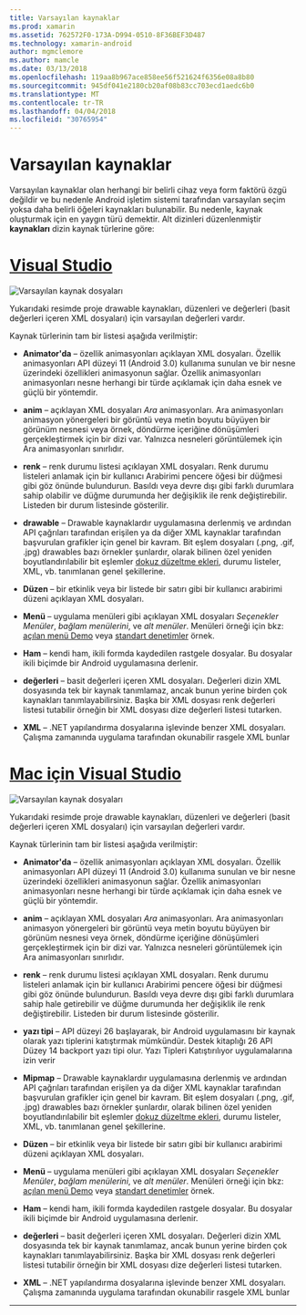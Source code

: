 ```yaml
---
title: Varsayılan kaynaklar
ms.prod: xamarin
ms.assetid: 762572F0-173A-D994-0510-8F36BEF3D487
ms.technology: xamarin-android
author: mgmclemore
ms.author: mamcle
ms.date: 03/13/2018
ms.openlocfilehash: 119aa8b967ace858ee56f521624f6356e08a8b80
ms.sourcegitcommit: 945df041e2180cb20af08b83cc703ecd1aedc6b0
ms.translationtype: MT
ms.contentlocale: tr-TR
ms.lasthandoff: 04/04/2018
ms.locfileid: "30765954"
---
```

# <a name="default-resources"></a>Varsayılan kaynaklar

Varsayılan kaynaklar olan herhangi bir belirli cihaz veya form faktörü özgü değildir ve bu nedenle Android işletim sistemi tarafından varsayılan seçim yoksa daha belirli öğeleri kaynakları bulunabilir. Bu nedenle, kaynak oluşturmak için en yaygın türü demektir. Alt dizinleri düzenlenmiştir **kaynakları** dizin kaynak türlerine göre:

# <a name="visual-studiotabvswin"></a>[Visual Studio](#tab/vswin)

![Varsayılan kaynak dosyaları](default-resources-images/01-resource-files-vs.png)

Yukarıdaki resimde proje drawable kaynakları, düzenleri ve değerleri (basit değerleri içeren XML dosyaları) için varsayılan değerleri vardır.

Kaynak türlerinin tam bir listesi aşağıda verilmiştir:

-  **Animator'da** &ndash; özellik animasyonları açıklayan XML dosyaları.
   Özellik animasyonları API düzeyi 11 (Android 3.0) kullanıma sunulan ve bir nesne üzerindeki özellikleri animasyonun sağlar. Özellik animasyonları animasyonları nesne herhangi bir türde açıklamak için daha esnek ve güçlü bir yöntemdir.

-  **anim** &ndash; açıklayan XML dosyaları *Ara* animasyonları. Ara animasyonları animasyon yönergeleri bir görüntü veya metin boyutu büyüyen bir görünüm nesnesi veya örnek, döndürme içeriğine dönüşümleri gerçekleştirmek için bir dizi var. Yalnızca nesneleri görüntülemek için Ara animasyonları sınırlıdır.

-  **renk** &ndash; renk durumu listesi açıklayan XML dosyaları. Renk durumu listeleri anlamak için bir kullanıcı Arabirimi pencere öğesi bir düğmesi gibi göz önünde bulundurun.
   Basıldı veya devre dışı gibi farklı durumlara sahip olabilir ve düğme durumunda her değişiklik ile renk değiştirebilir. Listeden bir durum listesinde gösterilir.

-  **drawable** &ndash; Drawable kaynaklardır uygulamasına derlenmiş ve ardından API çağrıları tarafından erişilen ya da diğer XML kaynaklar tarafından başvurulan grafikler için genel bir kavram.
   Bit eşlem dosyaları (.png, .gif, .jpg) drawables bazı örnekler şunlardır, olarak bilinen özel yeniden boyutlandırılabilir bit eşlemler [dokuz düzeltme ekleri](https://developer.android.com/guide/topics/graphics/2d-graphics.html#nine-patch), durumu listeler, XML, vb. tanımlanan genel şekillerine.
 
-  **Düzen** &ndash; bir etkinlik veya bir listede bir satırı gibi bir kullanıcı arabirimi düzeni açıklayan XML dosyaları.

-  **Menü** &ndash; uygulama menüleri gibi açıklayan XML dosyaları *Seçenekler Menüler*, *bağlam menülerini*, ve *alt menüler*. Menüleri örneği için bkz: [açılan menü Demo](https://developer.xamarin.com/samples/monodroid/PopupMenuDemo/) veya [standart denetimler](https://developer.xamarin.com/samples/mobile/StandardControls/) örnek.

-  **Ham** &ndash; kendi ham, ikili formda kaydedilen rastgele dosyalar. Bu dosyalar ikili biçimde bir Android uygulamasına derlenir.

-  **değerleri** &ndash; basit değerleri içeren XML dosyaları. Değerleri dizin XML dosyasında tek bir kaynak tanımlamaz, ancak bunun yerine birden çok kaynakları tanımlayabilirsiniz. Başka bir XML dosyası renk değerleri listesi tutabilir örneğin bir XML dosyası dize değerleri listesi tutarken.

-  **XML** &ndash; .NET yapılandırma dosyalarına işlevinde benzer XML dosyaları. Çalışma zamanında uygulama tarafından okunabilir rasgele XML bunlar


# <a name="visual-studio-for-mactabvsmac"></a>[Mac için Visual Studio](#tab/vsmac)

![Varsayılan kaynak dosyaları](default-resources-images/01-resource-files-xs.png)

Yukarıdaki resimde proje drawable kaynakları, düzenleri ve değerleri (basit değerleri içeren XML dosyaları) için varsayılan değerleri vardır.

Kaynak türlerinin tam bir listesi aşağıda verilmiştir:

-  **Animator'da** &ndash; özellik animasyonları açıklayan XML dosyaları.
   Özellik animasyonları API düzeyi 11 (Android 3.0) kullanıma sunulan ve bir nesne üzerindeki özellikleri animasyonun sağlar. Özellik animasyonları animasyonları nesne herhangi bir türde açıklamak için daha esnek ve güçlü bir yöntemdir.

-  **anim** &ndash; açıklayan XML dosyaları *Ara* animasyonları. Ara animasyonları animasyon yönergeleri bir görüntü veya metin boyutu büyüyen bir görünüm nesnesi veya örnek, döndürme içeriğine dönüşümleri gerçekleştirmek için bir dizi var. Yalnızca nesneleri görüntülemek için Ara animasyonları sınırlıdır.

-  **renk** &ndash; renk durumu listesi açıklayan XML dosyaları. Renk durumu listeleri anlamak için bir kullanıcı Arabirimi pencere öğesi bir düğmesi gibi göz önünde bulundurun.
   Basıldı veya devre dışı gibi farklı durumlara sahip hale getirebilir ve düğme durumunda her değişiklik ile renk değiştirebilir. Listeden bir durum listesinde gösterilir.

-  **yazı tipi** &ndash; API düzeyi 26 başlayarak, bir Android uygulamasını bir kaynak olarak yazı tiplerini katıştırmak mümkündür. Destek kitaplığı 26 API Düzey 14 backport yazı tipi olur. Yazı Tipleri Katıştırılıyor uygulamalarına izin verir

-  **Mipmap** &ndash; Drawable kaynaklardır uygulamasına derlenmiş ve ardından API çağrıları tarafından erişilen ya da diğer XML kaynaklar tarafından başvurulan grafikler için genel bir kavram.
   Bit eşlem dosyaları (.png, .gif, .jpg) drawables bazı örnekler şunlardır, olarak bilinen özel yeniden boyutlandırılabilir bit eşlemler [dokuz düzeltme ekleri](https://developer.android.com/guide/topics/graphics/2d-graphics.html#nine-patch), durumu listeler, XML, vb. tanımlanan genel şekillerine.

-  **Düzen** &ndash; bir etkinlik veya bir listede bir satırı gibi bir kullanıcı arabirimi düzeni açıklayan XML dosyaları.

-  **Menü** &ndash; uygulama menüleri gibi açıklayan XML dosyaları *Seçenekler Menüler*, *bağlam menülerini*, ve *alt menüler*. Menüleri örneği için bkz: [açılan menü Demo](https://developer.xamarin.com/samples/monodroid/PopupMenuDemo/) veya [standart denetimler](https://developer.xamarin.com/samples/mobile/StandardControls/) örnek.

-  **Ham** &ndash; kendi ham, ikili formda kaydedilen rastgele dosyalar. Bu dosyalar ikili biçimde bir Android uygulamasına derlenir.

-  **değerleri** &ndash; basit değerleri içeren XML dosyaları. Değerleri dizin XML dosyasında tek bir kaynak tanımlamaz, ancak bunun yerine birden çok kaynakları tanımlayabilirsiniz. Başka bir XML dosyası renk değerleri listesi tutabilir örneğin bir XML dosyası dize değerleri listesi tutarken.

-  **XML** &ndash; .NET yapılandırma dosyalarına işlevinde benzer XML dosyaları. Çalışma zamanında uygulama tarafından okunabilir rasgele XML bunlar

-----
